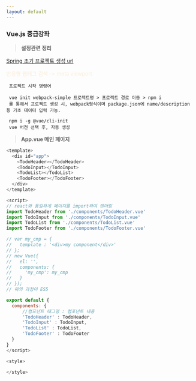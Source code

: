 ```yaml
---
layout: default
---
```


### **Vue.js 중급강좌**

>**설정관련 정리**

 <a href="https://start.spring.io">Spring 초기 프로젝트 생성 url</a>
 
 <p style="color: antiquewhite;">반응형 웹테그 검색 -> meta viewport</p> 
 
```
 프로젝트 시작 명령어

 vue init webpack-simple 프로젝트명 > 프로젝트 경로 이동 > npm i
 를 통해서 프로젝트 생성 시, webpack형식이며 package.json에 name/description 등 기초 데이터 입력 가능.

 npm i -g @vue/cli-init
 vue 버전 선택 후, 자동 생성 
```

>**App.vue 메인 페이지**

```js
<template>
  <div id="app">
    <TodoHeader></TodoHeader>
    <TodoInput></TodoInput>
    <TodoList></TodoList>
    <TodoFooter></TodoFooter>
  </div>
</template>

<script>
// react와 동일하게 페이지를 import하여 렌더링
import TodoHeader from './components/TodoHeader.vue'
import TodoInput from './components/TodoInput.vue'
import TodoList from './components/TodoList.vue'
import TodoFooter from './components/TodoFooter.vue'

// var my_cmp = {
//   template : '<div>my component</div>'
// };
// new Vue({
//   el: '',
//   components: {
//     'my_cmp': my_cmp
//   }
// });
// 위의 과정이 ES5

export default {
  components: {
      //컴포넌트 태그명 : 컴포넌트 내용
      'TodoHeader' : TodoHeader,
      'TodoInput' : TodoInput,
      'TodoList' : TodoList,
      'TodoFooter' : TodoFooter
  }
}
</script>

<style>

</style>

```